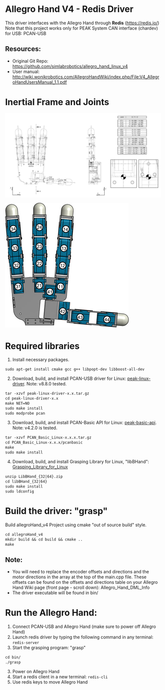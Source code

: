 Allegro Hand V4 - Redis Driver
==========================
This driver interfaces with the Allegro Hand through **Redis** (https://redis.io/)<br />
Note that this project works only for PEAK System CAN interface (chardev) for USB: PCAN-USB

## Resources: 
  - Original Git Repo:
    https://github.com/simlabrobotics/allegro_hand_linux_v4
  - User manual:
    http://wiki.wonikrobotics.com/AllegroHandWiki/index.php/File:V4_AllegroHandUsersManual_1.1.pdf

Inertial Frame and Joints
======================
![hand conventions](https://github.com/manips-sai-org/allegroHand_v4/blob/master/imgs_readme/handConventions.png)

<!-- Inertial Frame and Joints
====================== -->
![joing numbering](https://github.com/manips-sai-org/allegroHand_v4/blob/master/imgs_readme/handJointNumbers.jpg)

Required libraries
======================

1. Install necessary packages.
```
sudo apt-get install cmake gcc g++ libpopt-dev libboost-all-dev 
```

2. Download, build, and install PCAN-USB driver for Linux: [peak-linux-driver](http://www.peak-system.com/fileadmin/media/linux/index.htm#download). Note: v8.8.0 tested.
```
tar -xzvf peak-linux-driver-x.x.tar.gz
cd peak-linux-driver-x.x
make NET=NO
sudo make install
sudo modprobe pcan
```

3. Download, build, and install PCAN-Basic API for Linux: [peak-basic-api](http://www.peak-system.com/fileadmin/media/linux/index.htm#download). Note: v4.2.0 is tested.
```
tar -xzvf PCAN_Basic_Linux-x.x.x.tar.gz
cd PCAN_Basic_Linux-x.x.x/pcanbasic
make
sudo make install
```

4. Download, build, and install Grasping Library for Linux, "libBHand": [Grasping_Library_for_Linux](http://wiki.wonikrobotics.com/AllegroHandWiki/index.php/Grasping_Library_for_Linux)
```
unzip LibBHand_{32|64}.zip
cd libBHand_{32|64}
sudo make install
sudo ldconfig
```

Build the driver: "grasp"
======================
Build allegroHand_v4 Project using cmake "out of source build" style.
```
cd allegroHand_v4
mkdir build && cd build && cmake ..
make
```
## Note:
  - You will need to replace the encoder offsets and directions and the motor directions in the array at the top of the main.cpp file. These offsets can be found on the offsets and directions table on your Allegro Hand Wiki page (front page - scroll down): Allegro_Hand_DML_Info
  - The driver executable will be found in bin/

Run the Allegro Hand: 
======================
1. Connect PCAN-USB and Allegro Hand (make sure to power off Allegro Hand)
2. Launch redis driver by typing the following command in any terminal: ```redis-server```
2. Start the grasping program: "grasp"
```
cd bin/
./grasp
```
3. Power on Allegro Hand
4. Start a redis client in a new terminal: ```redis-cli```
4. Use redis keys to move Allegro Hand
